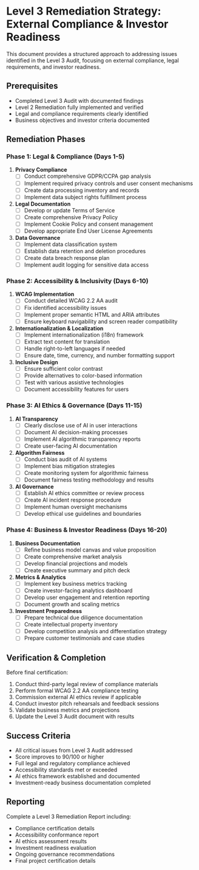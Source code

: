 # Level 3 Remediation Strategy: External Compliance & Investor Readiness

This document provides a structured approach to addressing issues identified in the Level 3 Audit, focusing on external compliance, legal requirements, and investor readiness.

## Prerequisites

- Completed Level 3 Audit with documented findings
- Level 2 Remediation fully implemented and verified
- Legal and compliance requirements clearly identified
- Business objectives and investor criteria documented

## Remediation Phases

### Phase 1: Legal & Compliance (Days 1-5)

1. **Privacy Compliance**
   - [ ] Conduct comprehensive GDPR/CCPA gap analysis
   - [ ] Implement required privacy controls and user consent mechanisms
   - [ ] Create data processing inventory and records
   - [ ] Implement data subject rights fulfillment process

2. **Legal Documentation**
   - [ ] Develop or update Terms of Service
   - [ ] Create comprehensive Privacy Policy
   - [ ] Implement Cookie Policy and consent management
   - [ ] Develop appropriate End User License Agreements

3. **Data Governance**
   - [ ] Implement data classification system
   - [ ] Establish data retention and deletion procedures
   - [ ] Create data breach response plan
   - [ ] Implement audit logging for sensitive data access

### Phase 2: Accessibility & Inclusivity (Days 6-10)

1. **WCAG Implementation**
   - [ ] Conduct detailed WCAG 2.2 AA audit
   - [ ] Fix identified accessibility issues
   - [ ] Implement proper semantic HTML and ARIA attributes
   - [ ] Ensure keyboard navigability and screen reader compatibility

2. **Internationalization & Localization**
   - [ ] Implement internationalization (i18n) framework
   - [ ] Extract text content for translation
   - [ ] Handle right-to-left languages if needed
   - [ ] Ensure date, time, currency, and number formatting support

3. **Inclusive Design**
   - [ ] Ensure sufficient color contrast
   - [ ] Provide alternatives to color-based information
   - [ ] Test with various assistive technologies
   - [ ] Document accessibility features for users

### Phase 3: AI Ethics & Governance (Days 11-15)

1. **AI Transparency**
   - [ ] Clearly disclose use of AI in user interactions
   - [ ] Document AI decision-making processes
   - [ ] Implement AI algorithmic transparency reports
   - [ ] Create user-facing AI documentation

2. **Algorithm Fairness**
   - [ ] Conduct bias audit of AI systems
   - [ ] Implement bias mitigation strategies
   - [ ] Create monitoring system for algorithmic fairness
   - [ ] Document fairness testing methodology and results

3. **AI Governance**
   - [ ] Establish AI ethics committee or review process
   - [ ] Create AI incident response procedure
   - [ ] Implement human oversight mechanisms
   - [ ] Develop ethical use guidelines and boundaries

### Phase 4: Business & Investor Readiness (Days 16-20)

1. **Business Documentation**
   - [ ] Refine business model canvas and value proposition
   - [ ] Create comprehensive market analysis
   - [ ] Develop financial projections and models
   - [ ] Create executive summary and pitch deck

2. **Metrics & Analytics**
   - [ ] Implement key business metrics tracking
   - [ ] Create investor-facing analytics dashboard
   - [ ] Develop user engagement and retention reporting
   - [ ] Document growth and scaling metrics

3. **Investment Preparedness**
   - [ ] Prepare technical due diligence documentation
   - [ ] Create intellectual property inventory
   - [ ] Develop competition analysis and differentiation strategy
   - [ ] Prepare customer testimonials and case studies

## Verification & Completion

Before final certification:

1. Conduct third-party legal review of compliance materials
2. Perform formal WCAG 2.2 AA compliance testing
3. Commission external AI ethics review if applicable
4. Conduct investor pitch rehearsals and feedback sessions
5. Validate business metrics and projections
6. Update the Level 3 Audit document with results

## Success Criteria

- All critical issues from Level 3 Audit addressed
- Score improves to 90/100 or higher
- Full legal and regulatory compliance achieved
- Accessibility standards met or exceeded
- AI ethics framework established and documented
- Investment-ready business documentation completed

## Reporting

Complete a Level 3 Remediation Report including:
- Compliance certification details
- Accessibility conformance report
- AI ethics assessment results
- Investment readiness evaluation
- Ongoing governance recommendations
- Final project certification details